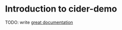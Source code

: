 # Introduction to cider-demo

TODO: write [great documentation](http://jacobian.org/writing/what-to-write/)
